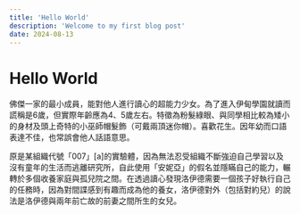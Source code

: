 ```yaml
---
title: 'Hello World'
description: 'Welcome to my first blog post'
date: 2024-08-13
---
```


# Hello World

佛傑一家的最小成員，能對他人進行讀心的超能力少女。為了進入伊甸學園就讀而謊稱是6歲，但實際年齡應為4、5歲左右。特徵為粉髮綠眼、與同學相比較為矮小的身材及頭上奇特的小巫師帽髮飾（可戴兩頂迷你帽）。喜歡花生。因年幼而口語表達不佳，也常誤會他人話語意思。

原是某組織代號「007」[a]的實驗體，因為無法忍受組織不斷強迫自己學習以及沒有童年的生活而逃離研究所，自此使用「安妮亞」的假名並隱瞞自己的能力，輾轉於多個收養家庭與孤兒院之間。在透過讀心發現洛伊德需要一個孩子好執行自己的任務時，因為對間諜感到有趣而成為他的養女，洛伊德對外（包括對約兒）的說法是洛伊德與兩年前亡故的前妻之間所生的女兒。
